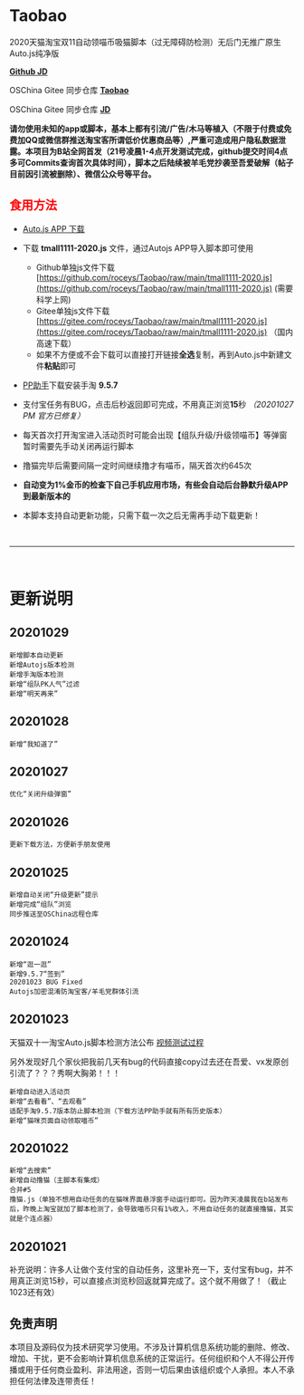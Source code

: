 # Taobao
2020天猫淘宝双11自动领喵币吸猫脚本（过无障碍防检测）无后门无推广原生Auto.js纯净版

[**Github JD**](https://github.com/roceys/JD)

OSChina Gitee 同步仓库 [**Taobao**](https://gitee.com/roceys/Taobao)

OSChina Gitee 同步仓库 [**JD**](https://gitee.com/roceys/JD)

**请勿使用未知的app或脚本，基本上都有引流/广告/木马等植入（不限于付费或免费加QQ或微信群推送淘宝客所谓低价优惠商品等）,严重可造成用户隐私数据泄露。本项目为B站全网首发（21号凌晨1-4点开发测试完成，github提交时间4点多可Commits查询首次具体时间），脚本之后陆续被羊毛党抄袭至吾爱破解（帖子目前因引流被删除）、微信公众号等平台。**

## <font color="red">食用方法</font>
- [Auto.js APP 下载](https://github.com/github-h/Auto.js/releases/tag/V4.1.1.Alpha2)

- 下载 **tmall1111-2020.js** 文件，通过Autojs APP导入脚本即可使用
    - Github单独js文件下载[https://github.com/roceys/Taobao/raw/main/tmall1111-2020.js](https://github.com/roceys/Taobao/raw/main/tmall1111-2020.js) (需要科学上网)
    - Gitee单独js文件下载[https://gitee.com/roceys/Taobao/raw/main/tmall1111-2020.js](https://gitee.com/roceys/Taobao/raw/main/tmall1111-2020.js) （国内高速下载） 
    - 如果不方便或不会下载可以直接打开链接**全选**复制，再到Auto.js中新建文件**粘贴**即可

- [PP助手](https://m.pp.cn/home.html)下载安装手淘 **9.5.7**

- 支付宝任务有BUG，点击后秒返回即可完成，不用真正浏览**15**秒 _（20201027 PM 官方已修复）_

- 每天首次打开淘宝进入活动页时可能会出现【组队升级/升级领喵币】等弹窗暂时需要先手动关闭再运行脚本

- 撸猫完毕后需要间隔一定时间继续撸才有喵币，隔天首次约645次

- **自动变为1%金币的检查下自己手机应用市场，有些会自动后台静默升级APP到最新版本的**

- 本脚本支持自动更新功能，只需下载一次之后无需再手动下载更新！

<br>

---

<br>

# 更新说明

## 20201029
    新增脚本自动更新
    新增Autojs版本检测
    新增手淘版本检测
    新增“组队PK人气”过滤
    新增“明天再来”

## 20201028
    新增“我知道了”

## 20201027
    优化“关闭升级弹窗”

## 20201026
    更新下载方法，方便新手朋友使用

## 20201025
    新增自动关闭“升级更新”提示
    新增完成“组队”浏览
    同步推送至OSChina远程仓库

## 20201024
    新增“逛一逛”
    新增9.5.7“签到”
    20201023 BUG Fixed
    Autojs加密混淆防淘宝客/羊毛党群体引流

## 20201023
天猫双十一淘宝Auto.js脚本检测方法公布 [视频测试过程](https://www.bilibili.com/video/BV1nr4y1w7TP)

另外发现好几个家伙把我前几天有bug的代码直接copy过去还在吾爱、vx发原创引流了？？？秀啊大胸弟！！！

    新增自动进入活动页
    新增“去看看”、“去观看”
    适配手淘9.5.7版本防止脚本检测（下载方法PP助手就有所有历史版本）
    新增“猫咪页面自动领取喵币”

## 20201022
    新增“去搜索”
    新增自动撸猫（主脚本有集成）
    合并#5
	撸猫.js（单独不想用自动任务的在猫咪界面悬浮窗手动运行即可。因为昨天凌晨我在b站发布后，昨晚上淘宝就加了脚本检测了，会导致喵币只有1%收入，不用自动任务的就直接撸猫，其实就是个连点器）

## 20201021

补充说明：许多人让做个支付宝的自动任务，这里补充一下，支付宝有bug，并不用真正浏览15秒，可以直接点浏览秒回返就算完成了。这个就不用做了！（截止1023还有效）

## 免责声明

本项目及源码仅为技术研究学习使用。不涉及计算机信息系统功能的删除、修改、增加、干扰，更不会影响计算机信息系统的正常运行。任何组织和个人不得公开传播或用于任何商业盈利、非法用途，否则一切后果由该组织或个人承担。本人不承担任何法律及连带责任！